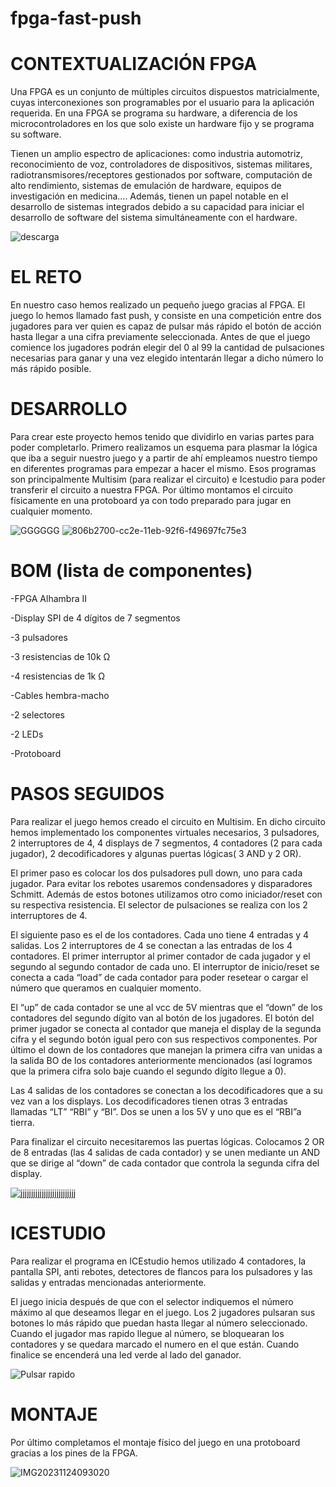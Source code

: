 # fpga-fast-push

# CONTEXTUALIZACIÓN FPGA

Una FPGA es un conjunto de múltiples circuitos dispuestos matricialmente, cuyas interconexiones son programables por el usuario para la aplicación requerida. En una FPGA se programa su hardware, a diferencia de los microcontroladores en los que solo existe un hardware fijo y se programa su software.

Tienen un amplio espectro de aplicaciones: como industria automotriz, reconocimiento de voz, controladores de dispositivos, sistemas militares, radiotransmisores/receptores gestionados por software, computación de alto rendimiento, sistemas de emulación de hardware, equipos de investigación en medicina....  Además, tienen un papel notable en el desarrollo de sistemas integrados debido a su capacidad para iniciar el desarrollo de software del sistema simultáneamente con el hardware.

![descarga](https://github.com/LanderRetegi/fpga-fast-push/assets/151746072/69469c70-018b-4f5e-814d-8ff38566e210)


# EL RETO

En nuestro caso hemos realizado un pequeño juego gracias al FPGA. El juego lo hemos llamado fast push, y consiste en una competición entre dos jugadores para ver quien es capaz de pulsar más rápido el botón de acción hasta llegar a una cifra previamente seleccionada. Antes de que el juego comience los jugadores podrán elegir del 0 al 99 la cantidad de pulsaciones necesarias para ganar y una vez elegido intentarán llegar a dicho número lo más rápido posible. 


# DESARROLLO

Para crear este proyecto hemos tenido que dividirlo en varias partes para poder completarlo. Primero realizamos un esquema para plasmar la lógica que iba a seguir nuestro juego y a partir de ahí empleamos nuestro tiempo en diferentes programas para empezar a hacer el mismo. Esos programas son principalmente Multisim (para realizar el circuito) e Icestudio para poder transferir el circuito a nuestra FPGA. Por último montamos el circuito físicamente en una protoboard ya con todo preparado para jugar en cualquier momento.

![GGGGGG](https://github.com/LanderRetegi/fpga-fast-push/assets/151746072/f4ac8c35-e15e-4e3b-905b-0dd331002748) ![806b2700-cc2e-11eb-92f6-f49697fc75e3](https://github.com/LanderRetegi/fpga-fast-push/assets/151746072/8ea3bdf8-2551-44cc-a4cc-3df0365ea5c9)


# BOM (lista de componentes) 

-FPGA Alhambra II

-Display SPI de 4 dígitos de 7 segmentos

-3 pulsadores

-3 resistencias de 10k Ω

-4 resistencias de 1k Ω

-Cables hembra-macho

-2 selectores

-2 LEDs

-Protoboard


# PASOS SEGUIDOS

Para realizar el juego hemos creado el circuito en Multisim. En dicho circuito hemos implementado los componentes virtuales necesarios, 3 pulsadores, 2 interruptores de 4, 4 displays de 7 segmentos, 4 contadores (2 para cada jugador), 2 decodificadores y algunas puertas lógicas( 3 AND y 2 OR).

El primer paso es colocar los dos pulsadores pull down, uno para cada jugador. Para evitar los rebotes usaremos condensadores y disparadores Schmitt. Además de estos botones utilizamos otro como iniciador/reset con su respectiva resistencia. El selector de pulsaciones se realiza con los 2 interruptores de 4.

El siguiente paso es el de los contadores. Cada uno tiene 4 entradas y 4 salidas. Los 2 interruptores de 4 se conectan a las entradas de los 4 contadores. El primer interruptor al primer contador de cada jugador y el segundo al segundo contador de cada uno. El interruptor de inicio/reset se conecta a cada “load” de cada contador para poder resetear o cargar el número que queramos en cualquier momento. 

El “up” de cada contador se une al vcc de 5V mientras que el “down” de los contadores del segundo dígito van al botón de los jugadores. El botón del primer jugador se conecta al contador que maneja el display de la segunda cifra y el segundo botón igual pero con sus respectivos componentes. Por último el down de los contadores que manejan la primera cifra van unidas a la salida BO de los contadores anteriormente mencionados (así logramos que la primera cifra solo baje cuando el segundo dígito llegue a 0).

Las 4 salidas de los contadores se conectan a los decodificadores que a su vez van a los displays. Los decodificadores tienen otras 3 entradas llamadas “LT” “RBI” y “BI”. Dos se unen a los 5V y uno que es el “RBI”a tierra.

Para finalizar el circuito necesitaremos las puertas lógicas. Colocamos 2 OR de 8 entradas (las 4 salidas de cada contador) y se unen mediante un AND que se dirige al “down” de cada contador que controla la segunda cifra del display.

![jjjjjjjjjjjjjjjjjjjjjjjjjj](https://github.com/LanderRetegi/fpga-fast-push/assets/151746072/b9063a0c-a1f9-4e07-99a6-4e4ef95e5e53)

# ICESTUDIO

Para realizar el programa en ICEstudio hemos utilizado 4 contadores, la pantalla SPI, anti rebotes, detectores de flancos para los pulsadores y las salidas y entradas mencionadas anteriormente. 

El juego inicia después de que con el selector indiquemos el número máximo al que deseamos llegar en el juego. Los 2 jugadores pulsaran sus botones lo más rápido que puedan hasta llegar al número seleccionado. Cuando el jugador mas rapido llegue al número, se bloquearan los contadores y se quedara marcado el numero en el que están. Cuando finalice se encenderá una led verde al lado del ganador.

![Pulsar rapido](https://github.com/LanderRetegi/fpga-fast-push/assets/151746072/2d050330-d5a4-4662-b007-314997af7ddb)

# MONTAJE

Por último completamos el montaje físico del juego en una protoboard gracias a los pines de la FPGA.

![IMG20231124093020](https://github.com/LanderRetegi/fpga-fast-push/assets/151746072/3f6e885d-0b51-4881-8bc8-00af721f329a)














 





